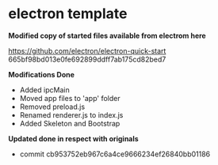 # electron template

**Modified copy of started files available from electrom here**

https://github.com/electron/electron-quick-start
665bf98bd013e0fe692899ddff7ab175cd82bed7

**Modifications Done**
- Added ipcMain
- Moved app files to 'app' folder
- Removed preload.js
- Renamed renderer.js to index.js
- Added Skeleton and Bootstrap

**Updated done in respect with originals**
- commit cb953752eb967c6a4ce9666234ef26840bb01186